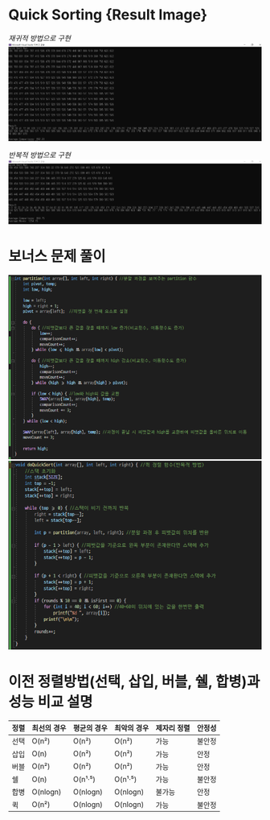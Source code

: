 # Quick Sorting {Result Image}
*재귀적 방법으로 구현*
![](./quicksort(재귀).PNG)

*반복적 방법으로 구현*
![](./quicksort(반복).PNG)

# 보너스 문제 풀이
![](./B_quicksort1.PNG)
![](./B_quicksort2.PNG)

# 이전 정렬방법(선택, 삽입, 버블, 쉘, 합병)과 성능 비교 설명
| 정렬 | 최선의 경우 | 평균의 경우 | 최악의 경우 | 제자리 정렬 | 안정성 |
|------|-------------|--------------|-------------|-------------|--------|
| 선택 |    O(n²)    |     O(n²)    |     O(n²)    |    가능     | 불안정 |
| 삽입 |     O(n)    |     O(n²)    |     O(n²)    |    가능     |  안정  |
| 버블 |    O(n²)    |     O(n²)    |     O(n²)    |    가능     |  안정  |
|  쉘  |     O(n)    |    O(n¹·⁵)   |    O(n¹·⁵)   |    가능     | 불안정 |
| 합병 |  O(nlogn)   |   O(nlogn)   |   O(nlogn)   |    불가능    |  안정  |
|  퀵  |    O(n²)    |   O(nlogn)   |   O(nlogn)   |    가능     | 불안정 |
